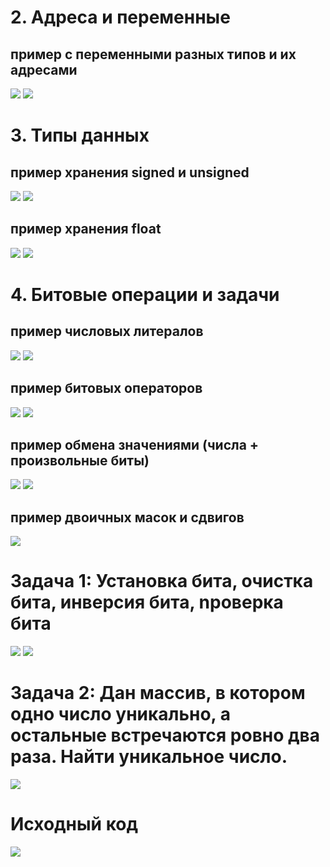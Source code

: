# 2. Адреса и переменные

## пример с переменными разных типов и их адресами
![](images/addresses_code.png)
![](images/addresses_out.png)

# 3. Типы данных

## пример хранения signed и unsigned
![](images/signed_unsigned_code.png)
![](images/signed_unsigned_out.png)

## пример хранения float
![](images/int_and_float_code.png)
![](images/int_and_float_out.png)

# 4. Битовые операции и задачи

## пример числовых литералов
![](images/literals_example_code.png)
![](images/literals_example_out.png)

## пример битовых операторов
![](images/bitwise_operator_example_code.png)
![](images/bitwise_operator_example_out.png)

## пример обмена значениями (числа + произвольные биты)
![](images/swap_variables_code.png)
![](images/swap_variables_out.png)

## пример двоичных масок и сдвигов
![](images/print_bits.png)

# Задача 1: Установка бита, очистка бита, инверсия бита, nроверка бита

![](images/bitop_oneline_code.png)
![](images/bitop_oneline_out.png)

# Задача 2: Дан массив, в котором одно число уникально, а остальные встречаются ровно два раза. Найти уникальное число.

![](images/find_unique.png)

# Исходный код

![](images/qr.png)
